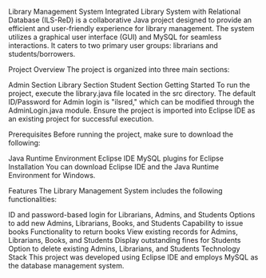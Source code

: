 Library Management System
Integrated Library System with Relational Database (ILS-ReD) is a collaborative Java project designed to provide an efficient and user-friendly experience for library management. The system utilizes a graphical user interface (GUI) and MySQL for seamless interactions. It caters to two primary user groups: librarians and students/borrowers.

Project Overview
The project is organized into three main sections:

Admin Section
Library Section
Student Section
Getting Started
To run the project, execute the library.java file located in the src directory. The default ID/Password for Admin login is "ilsred," which can be modified through the AdminLogin.java module. Ensure the project is imported into Eclipse IDE as an existing project for successful execution.

Prerequisites
Before running the project, make sure to download the following:

Java Runtime Environment
Eclipse IDE
MySQL plugins for Eclipse
Installation
You can download Eclipse IDE and the Java Runtime Environment for Windows.

Features
The Library Management System includes the following functionalities:

ID and password-based login for Librarians, Admins, and Students
Options to add new Admins, Librarians, Books, and Students
Capability to issue books
Functionality to return books
View existing records for Admins, Librarians, Books, and Students
Display outstanding fines for Students
Option to delete existing Admins, Librarians, and Students
Technology Stack
This project was developed using Eclipse IDE and employs MySQL as the database management system.
